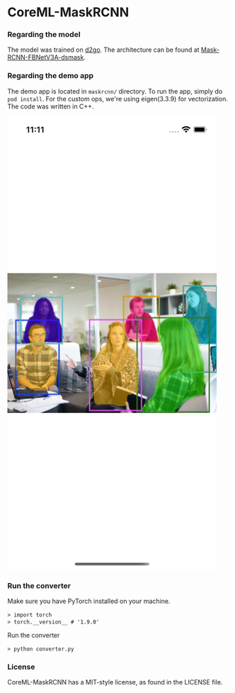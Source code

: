 # CoreML-MaskRCNN

### Regarding the model

The model was trained on [d2go](https://github.com/facebookresearch/d2go). The architecture can be found at [Mask-RCNN-FBNetV3A-dsmask](https://github.com/facebookresearch/d2go/blob/main/configs/mask_rcnn_fbnetv3a_dsmask_C4.yaml).

### Regarding the demo app

The demo app is located in `maskrcnn/` directory. To run the app, simply do `pod install`. For the custom ops, we're using eigen(3.3.9) for vectorization. The code was written in C++.

![](./maskrcnn/screenshot.png)

### Run the converter

Make sure you have PyTorch installed on your machine. 

```
> import torch
> torch.__version__ # '1.9.0'
```
Run the converter
```
> python converter.py
```

### License

CoreML-MaskRCNN has a MIT-style license, as found in the LICENSE file.
